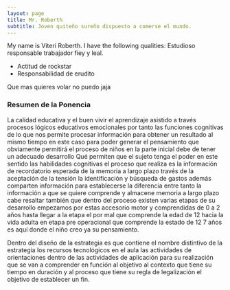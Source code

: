 ```yaml
---
layout: page
title: Mr. Roberth
subtitle: Joven quiteño sureño dispuesto a comerse el mundo.
---
```


My name is Viteri Roberth. I have the following qualities: Estudioso responsable trabajador fiey y leal.

- Actitud de rockstar
- Responsabilidad de erudito

Que mas quieres volar no puedo jaja

### Resumen de la Ponencia

La calidad educativa y el buen vivir el aprendizaje asistido a través procesos lógicos educativos emocionales por tanto las funciones cognitivas de lo que nos permite procesar información para obtener  un resultado al mismo tiempo en este caso para poder generar el pensamiento que obviamente permitirá el proceso de niños en la parte inicial debe de tener un adecuado desarrollo Qué permiten que el sujeto tenga el poder en este sentido las habilidades cognitivas el proceso que realiza es la información de recordatorio esperada de la memoria a largo plazo través de la aceptación de la tensión la identificación y búsqueda de gastos además comparten información para establecerse la diferencia entre tanto la información a que se quiere comprende y almacene memoria a largo plazo cabe resaltar también que dentro del proceso existen varias etapas de su desarrollo empezamos por estas accesorio motor y comprendidas de 0 a 2 años hasta llegar a la etapa el por mal que comprende la edad de 12 hacia la vida adulta en etapa pre operacional que comprende la estado de 12 7 años es aquí donde el niño creo ya su pensamiento.

Dentro del diseño de la estrategia es que contiene el nombre distintivo de la estrategia los recursos tecnológicos en el aula las actividades de orientaciones dentro de las actividades de aplicación para su realización que se van a comprender en función al objetivo al contexto que tiene su tiempo en duración y al proceso que tiene su regla de legalización el objetivo de establecer un fin.  
